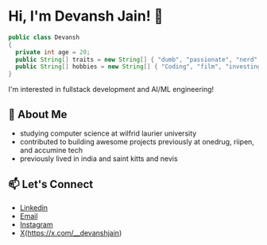 # Hi, I'm Devansh Jain! 👋

```java
public class Devansh
{
  private int age = 20;
  public String[] traits = new String[] { "dumb", "passionate", "nerd" };
  public String[] hobbies = new String[] { "Coding", "film", "investing", "sleeping" };
}
```
I'm interested in fullstack development and AI/ML engineering!

## 🌱 About Me 
- studying computer science at wilfrid laurier university 
- contributed to building awesome projects previously at onedrug, riipen, and accumine tech
- previously lived in india and saint kitts and nevis 

## 📫 Let's Connect
- [Linkedin](https://www.linkedin.com/in/devansh-jain-45a376224/?originalSubdomain=ca)
- [Email](devansh_jain@outlook.com)
- [Instagram](https://www.instagram.com/devxnshjxin)
- [X](https://x.com/__devanshjain)(https://x.com/__devanshjain) 
